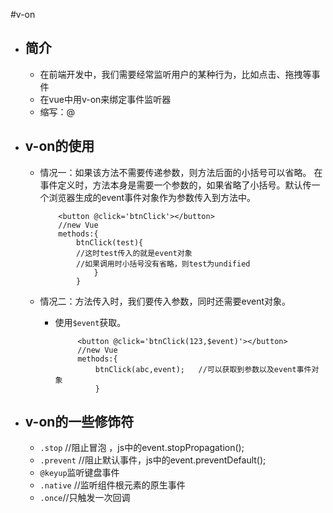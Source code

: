 #v-on

- ## 简介
  - 在前端开发中，我们需要经常监听用户的某种行为，比如点击、拖拽等事件
  - 在vue中用v-on来绑定事件监听器
  - 缩写：@
- ## v-on的使用
  - 情况一：如果该方法不需要传递参数，则方法后面的小括号可以省略。
 在事件定义时，方法本身是需要一个参数的，如果省略了小括号。默认传一个浏览器生成的event事件对象作为参数传入到方法中。
		
			<button @click='btnClick'></button>
            //new Vue
    		methods:{
				btnClick(test){
				//这时test传入的就是event对象
				//如果调用时小括号没有省略，则test为undified
					}
				}

  - 情况二：方法传入时，我们要传入参数，同时还需要event对象。  
     - 使用`$event`获取。
     		
				<button @click='btnClick(123,$event)'></button>
				//new Vue
				methods:{
					btnClick(abc,event);   //可以获取到参数以及event事件对象
					}

- ## v-on的一些修饰符
  - `.stop` //阻止冒泡 ，js中的event.stopPropagation();
  - `.prevent` //阻止默认事件，js中的event.preventDefault();
  - `@keyup`监听键盘事件
  - `.native` //监听组件根元素的原生事件
  - `.once`//只触发一次回调